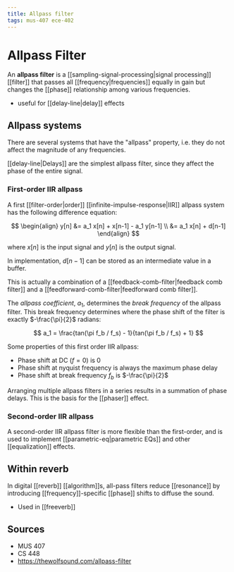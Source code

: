 ```yaml
---
title: Allpass filter
tags: mus-407 ece-402
---
```


# Allpass Filter

An **allpass filter** is a [[sampling-signal-processing|signal processing]] [[filter]] that passes all [[frequency|frequencies]] equally in gain but changes the [[phase]] relationship among various frequencies.

- useful for [[delay-line|delay]] effects

## Allpass systems

There are several systems that have the "allpass" property, i.e. they do not affect the magnitude of any frequencies.

[[delay-line|Delays]] are the simplest allpass filter, since they affect the phase of the entire signal.

### First-order IIR allpass

A first [[filter-order|order]] [[infinite-impulse-response|IIR]] allpass system has the following difference equation:

$$
\begin{align}
y[n] &= a_1 x[n] + x[n-1] - a_1 y[n-1] \\
&= a_1 x[n] + d[n-1]
\end{align}
$$

where $x[n]$ is the input signal and $y[n]$ is the output signal.

In implementation, $d[n-1]$ can be stored as an intermediate value in a buffer.

This is actually a combination of a [[feedback-comb-filter|feedback comb filter]] and a [[feedforward-comb-filter|feedforward comb filter]].

The _allpass coefficient_, $a_1$, determines the _break frequency_ of the allpass filter. This break frequency determines where the phase shift of the filter is exactly $-\frac{\pi}{2}$ radians:

$$
a_1 = \frac{tan(\pi f_b / f_s) - 1}{tan(\pi f_b / f_s) + 1}
$$

Some properties of this first order IIR allpass:

- Phase shift at DC ($f=0$) is 0
- Phase shift at nyquist frequency is always the maximum phase delay
- Phase shift at break frequency $f_b$ is $-\frac{\pi}{2}$

Arranging multiple allpass filters in a series results in a summation of phase delays. This is the basis for the [[phaser]] effect.

### Second-order IIR allpass

A second-order IIR allpass filter is more flexible than the first-order, and is used to implement [[parametric-eq|parametric EQs]] and other [[equalization]] effects.

## Within reverb

In digital [[reverb]] [[algorithm]]s, all-pass filters reduce [[resonance]] by introducing [[frequency]]-specific [[phase]] shifts to diffuse the sound.

- Used in [[freeverb]]

## Sources

- MUS 407
- CS 448
- <https://thewolfsound.com/allpass-filter>
